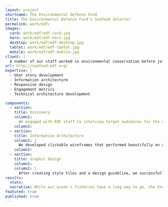 ```yaml
---
layout: project
shortname: The Environmental Defense Fund
title: The Environmental Defense Fund's Seafood Selector
permalink: work/edf/
images:
  card: work/edf/edf-card.jpg
  hero: work/edf/edf-hero.jpg
  desktop: work/edf/edf-desktop.jpg
  tablet: work/edf/edf-tablet.jpg
  mobile: work/edf/edf-mobile.jpg
client: |
  A number of our staff worked in environmental conservation before joining the team. So when we met with the Environmental Defense Fund (EDF) to talk about seafood preservation, we were all ears. Through science and economics, they advocate for seafood preservation and conscientious consumption, and EDF wanted to reach seafood consumers whether they were at home or the market.  We worked with their internal development team to set about redesigning the user experience for the Seafood Selector, a long-standing consumer advocacy tool. EDF's goal was to help seafood consumers to make informed choices, whether they were at home on their desktop or in the aisle of the grocery store using their smart phone.   
url: http://seafood.edf.org/
expertise: |
  - User story development
  - Information architecture
  - Responsive design
  - Engagement metrics
  - Technical architecture development

components:
  - section:
    title: Discovery
    column1:
      We engaged with EDF staff to interview target audiences for the new web application. We then examined website analytics to identify usage patterns and establish performance benchmarks. Finally, we developed user personas to guide the content and information architecture choices for the redesign.
    column2:
  - section:
    title: Information Architecture
    column1: |
      We developed clickable wireframes that performed beautifully on a variety of mobile and table devices. Our mobile-first approach ensured that users could easily use the tool no matter how they chose to browse, thus giving the EDF’s primary audience a viable tool to use while shopping on the go.  
    column2:
  - section:
    title: Graphic Design
    column1:
    column2: |
      After creating style tiles and a design guideline, we successfully handed it off to the internal development team and helped reintroduce the Seafood Selector to the world. The result was a highly interactive, easy-to-use chart that informed consumers about the economic impact of their seafood choice as well as the contaminants often found in those fish.  
results:
  stats:
  narrative: While our ocean's fisheries have a long way to go, the Environmental Defense Fund's Seafood Selector is helping everyday consumers end decades of overfishing, one pound of seafood at a time.
featured: true
published: true
---
```



